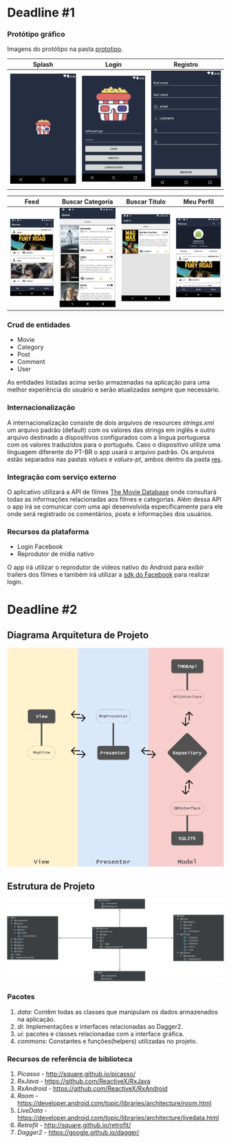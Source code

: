 # Deadline #1
### Protótipo gráfico

Imagens do protótipo na pasta [prototipo](assets/prototipo).

Splash | Login | Registro
:-:|:-:|:-:
![](/assets/prototipo/app1.jpeg) | ![](/assets/prototipo/app2.jpeg) | ![](/assets/prototipo/register.jpeg) 

Feed | Buscar Categoria | Buscar Título | Meu Perfil
:-:|:-:|:-:|:-:
![](/assets/prototipo/app3.jpeg) | ![](/assets/prototipo/app4.jpeg) | ![](/assets/prototipo/app5.jpeg) | ![](/assets/prototipo/app6.jpeg) 

### Crud de entidades
* Movie
* Category
* Post
* Comment
* User

As entidades listadas acima serão armazenadas na aplicação para uma melhor experiência do usuário e serão atualizadas sempre que necessário.

### Internacionalização
A internacionalização consiste de dois arquivos de resources _strings.xml_ um arquivo padrão (default) com os valores das strings em inglês e outro arquivo destinado a dispositivos configurados com a lingua portuguesa com os valores traduzidos para o português. Caso o dispositivo utilize uma linguagem diferente do PT-BR o app usará o arquivo padrão. Os arquivos estão separados nas pastas _values_ e _values-pt_, ambos dentro da pasta [res](app/src/main/res).

### Integração com serviço externo
O aplicativo utilizará a API de filmes [The Movie Database](https://www.themoviedb.org/documentation/api) onde consultará todas as  informações relacionadas aos filmes e categorias. Além dessa API o app irá se comunicar com uma api desenvolvida específicamente para ele onde será registrado os comentários, posts e informações dos usuários.

### Recursos da plataforma
* Login Facebook
* Reprodutor de mídia nativo

O app irá utilizar o reprodutor de vídeos nativo do Android para exibir trailers dos filmes e também irá utilizar a [sdk do Facebook](https://developers.facebook.com/docs/android/) para realizar login.

# Deadline #2
## Diagrama Arquitetura de Projeto

![](/assets/diagrama_arquitetura/d_arquitetura.png)

## Estrutura de Projeto

![](/assets/estrutura_projeto/e_projeto.png)

### Pacotes

1. *data*: Contêm todas as classes que manipulam os dados armazenados na aplicação.
2. *di*: Implementações e interfaces relacionadas ao Dagger2.
3. *ui*: pacotes e classes relacionadas com a interface gráfica.
4. *commons*: Constantes e funções(helpers) utilizadas no projeto.

### Recursos de referência de biblioteca

1. *Picasso* - http://square.github.io/picasso/
2. *RxJava* - https://github.com/ReactiveX/RxJava
3. *RxAndroid* - https://github.com/ReactiveX/RxAndroid
4. *Room* - https://developer.android.com/topic/libraries/architecture/room.html
5. *LiveData* - https://developer.android.com/topic/libraries/architecture/livedata.html
6. *Retrofit* - http://square.github.io/retrofit/
7. *Dagger2* - https://google.github.io/dagger/

